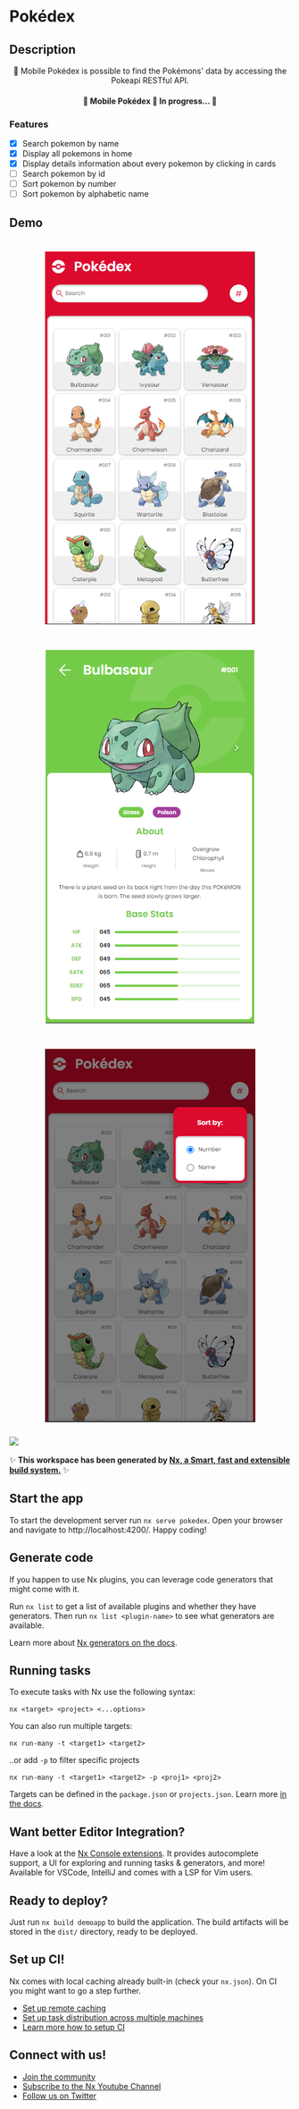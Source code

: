 # Pokédex

## Description

<p align="center"> 🚀 Mobile Pokédex is possible to find the Pokémons' data by accessing the Pokeapi RESTful API.</p>

<h4 align="center"> 
	🚧  Mobile Pokédex 🚀 In progress...  🚧
</h4>

### Features

- [x] Search pokemon by name
- [x] Display all pokemons in home
- [x] Display details information about every pokemon by clicking in cards
- [ ] Search pokemon by id
- [ ] Sort pokemon by number
- [ ] Sort pokemon by alphabetic name

## Demo

<h1 align="center">
  <img alt="HomeScreenshot" title="#HomeScreenshot" src="./apps/pokedex/src/assets/screenshots/screenshot-home.png" />
</h1>

<h1 align="center">
  <img alt="PokemonInfoScreenshot" title="#PokemonInfoScreenshot" src="./apps/pokedex/src/assets/screenshots/screenshot-pokemon-info-page.png" />
</h1>

<h1 align="center">
  <img alt="SortFeatureScreenshot" title="#SortFeatureScreenshot" src="./apps/pokedex/src/assets/screenshots/screenshot-sort-feature.png" />
</h1>

<a alt="Nx logo" href="https://nx.dev" target="_blank" rel="noreferrer"><img src="https://raw.githubusercontent.com/nrwl/nx/master/images/nx-logo.png" width="45"></a>

✨ **This workspace has been generated by [Nx, a Smart, fast and extensible build system.](https://nx.dev)** ✨

## Start the app

To start the development server run `nx serve pokedex`. Open your browser and navigate to http://localhost:4200/. Happy coding!

## Generate code

If you happen to use Nx plugins, you can leverage code generators that might come with it.

Run `nx list` to get a list of available plugins and whether they have generators. Then run `nx list <plugin-name>` to see what generators are available.

Learn more about [Nx generators on the docs](https://nx.dev/plugin-features/use-code-generators).

## Running tasks

To execute tasks with Nx use the following syntax:

```
nx <target> <project> <...options>
```

You can also run multiple targets:

```
nx run-many -t <target1> <target2>
```

..or add `-p` to filter specific projects

```
nx run-many -t <target1> <target2> -p <proj1> <proj2>
```

Targets can be defined in the `package.json` or `projects.json`. Learn more [in the docs](https://nx.dev/core-features/run-tasks).

## Want better Editor Integration?

Have a look at the [Nx Console extensions](https://nx.dev/nx-console). It provides autocomplete support, a UI for exploring and running tasks & generators, and more! Available for VSCode, IntelliJ and comes with a LSP for Vim users.

## Ready to deploy?

Just run `nx build demoapp` to build the application. The build artifacts will be stored in the `dist/` directory, ready to be deployed.

## Set up CI!

Nx comes with local caching already built-in (check your `nx.json`). On CI you might want to go a step further.

- [Set up remote caching](https://nx.dev/core-features/share-your-cache)
- [Set up task distribution across multiple machines](https://nx.dev/core-features/distribute-task-execution)
- [Learn more how to setup CI](https://nx.dev/recipes/ci)

## Connect with us!

- [Join the community](https://nx.dev/community)
- [Subscribe to the Nx Youtube Channel](https://www.youtube.com/@nxdevtools)
- [Follow us on Twitter](https://twitter.com/nxdevtools)
